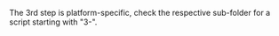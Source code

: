 The 3rd step is platform-specific, check the respective sub-folder for a script starting with "3-".
